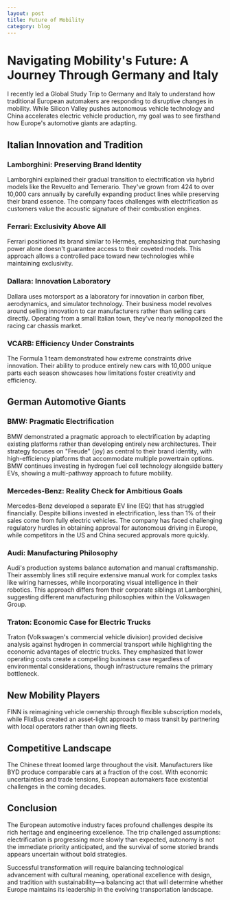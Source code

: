 ```yaml
---
layout: post
title: Future of Mobility
category: blog
---
```

# Navigating Mobility's Future: A Journey Through Germany and Italy

I recently led a Global Study Trip to Germany and Italy to understand how traditional European automakers are responding to disruptive changes in mobility. While Silicon Valley pushes autonomous vehicle technology and China accelerates electric vehicle production, my goal was to see firsthand how Europe's automotive giants are adapting.

## Italian Innovation and Tradition

### Lamborghini: Preserving Brand Identity

Lamborghini explained their gradual transition to electrification via hybrid models like the Revuelto and Temerario. They've grown from 424 to over 10,000 cars annually by carefully expanding product lines while preserving their brand essence. The company faces challenges with electrification as customers value the acoustic signature of their combustion engines.

### Ferrari: Exclusivity Above All

Ferrari positioned its brand similar to Hermès, emphasizing that purchasing power alone doesn't guarantee access to their coveted models. This approach allows a controlled pace toward new technologies while maintaining exclusivity.

### Dallara: Innovation Laboratory

Dallara uses motorsport as a laboratory for innovation in carbon fiber, aerodynamics, and simulator technology. Their business model revolves around selling innovation to car manufacturers rather than selling cars directly. Operating from a small Italian town, they've nearly monopolized the racing car chassis market.

### VCARB: Efficiency Under Constraints

The Formula 1 team demonstrated how extreme constraints drive innovation. Their ability to produce entirely new cars with 10,000 unique parts each season showcases how limitations foster creativity and efficiency.

## German Automotive Giants

### BMW: Pragmatic Electrification

BMW demonstrated a pragmatic approach to electrification by adapting existing platforms rather than developing entirely new architectures. Their strategy focuses on "Freude" (joy) as central to their brand identity, with high-efficiency platforms that accommodate multiple powertrain options. BMW continues investing in hydrogen fuel cell technology alongside battery EVs, showing a multi-pathway approach to future mobility.

### Mercedes-Benz: Reality Check for Ambitious Goals

Mercedes-Benz developed a separate EV line (EQ) that has struggled financially. Despite billions invested in electrification, less than 1% of their sales come from fully electric vehicles. The company has faced challenging regulatory hurdles in obtaining approval for autonomous driving in Europe, while competitors in the US and China secured approvals more quickly.

### Audi: Manufacturing Philosophy

Audi's production systems balance automation and manual craftsmanship. Their assembly lines still require extensive manual work for complex tasks like wiring harnesses, while incorporating visual intelligence in their robotics. This approach differs from their corporate siblings at Lamborghini, suggesting different manufacturing philosophies within the Volkswagen Group.

### Traton: Economic Case for Electric Trucks

Traton (Volkswagen's commercial vehicle division) provided decisive analysis against hydrogen in commercial transport while highlighting the economic advantages of electric trucks. They emphasized that lower operating costs create a compelling business case regardless of environmental considerations, though infrastructure remains the primary bottleneck.

## New Mobility Players

FINN is reimagining vehicle ownership through flexible subscription models, while FlixBus created an asset-light approach to mass transit by partnering with local operators rather than owning fleets.

## Competitive Landscape

The Chinese threat loomed large throughout the visit. Manufacturers like BYD produce comparable cars at a fraction of the cost. With economic uncertainties and trade tensions, European automakers face existential challenges in the coming decades.

## Conclusion

The European automotive industry faces profound challenges despite its rich heritage and engineering excellence. The trip challenged assumptions: electrification is progressing more slowly than expected, autonomy is not the immediate priority anticipated, and the survival of some storied brands appears uncertain without bold strategies.

Successful transformation will require balancing technological advancement with cultural meaning, operational excellence with design, and tradition with sustainability—a balancing act that will determine whether Europe maintains its leadership in the evolving transportation landscape.